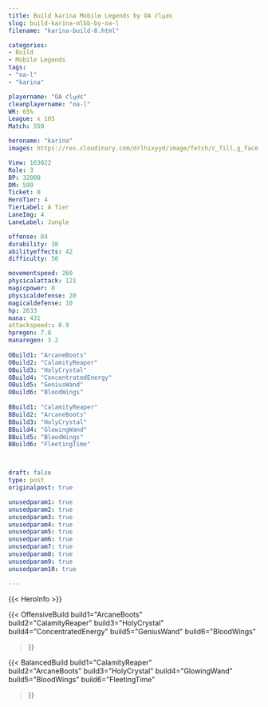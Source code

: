 ```yaml
---
title: Build karina Mobile Legends by OA ƈlყძε
slug: build-karina-mlbb-by-oa-l
filename: "karina-build-8.html"

categories: 
- Build 
- Mobile Legends
tags: 
- "oa-l"
- "karina"

playername: "OA ƈlყძε"
cleanplayername: "oa-l"
WR: 65%
League: x 105
Match: 550 

heroname: "karina"
images: https://res.cloudinary.com/drlhixyyd/image/fetch/c_fill,g_face,f_auto/https://cdn2-build.mobagenie.my.id/p/images/banner/full/karina.jpg

View: 163022 
Role: 3 
BP: 32000
DM: 599 
Ticket: 0 
HeroTier: 4 
TierLabel: A Tier 
LaneImg: 4
LaneLabel: Jungle

offense: 84 
durability: 38 
abilityeffects: 42 
difficulty: 50 

movementspeed: 260
physicalattack: 121
magicpower: 0
physicaldefense: 20
magicaldefense: 10
hp: 2633
mana: 431
attackspeed:: 0.9
hpregen: 7.8
manaregen: 3.2
 
OBuild1: "ArcaneBoots"  
OBuild2: "CalamityReaper" 
OBuild3: "HolyCrystal" 
OBuild4: "ConcentratedEnergy" 
OBuild5: "GeniusWand" 
OBuild6: "BloodWings" 
 
BBuild1: "CalamityReaper"  
BBuild2: "ArcaneBoots" 
BBuild3: "HolyCrystal" 
BBuild4: "GlowingWand" 
BBuild5: "BloodWings" 
BBuild6: "FleetingTime"



draft: false
type: post
originalpost: true

unusedparam1: true
unusedparam2: true
unusedparam3: true
unusedparam4: true
unusedparam5: true
unusedparam6: true
unusedparam7: true
unusedparam8: true
unusedparam9: true
unusedparam10: true

---
```


{{< HeroInfo >}} 

{{< OffensiveBuild 
build1="ArcaneBoots"  
build2="CalamityReaper" 
build3="HolyCrystal" 
build4="ConcentratedEnergy" 
build5="GeniusWand" 
build6="BloodWings" 
 >}} 

{{< BalancedBuild 
build1="CalamityReaper"  
build2="ArcaneBoots" 
build3="HolyCrystal" 
build4="GlowingWand" 
build5="BloodWings" 
build6="FleetingTime" 
 >}}

